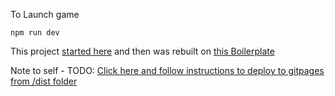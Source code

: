To Launch game

```
npm run dev
```

This project [started here](https://mozdevs.github.io/html5-games-workshop/en/guides/platformer/start-here/)
and then was rebuilt on [this Boilerplate](https://github.com/lean/phaser-es6-webpack)

Note to self - TODO: [Click here and follow instructions to deploy to gitpages from /dist folder](https://gist.github.com/cobyism/4730490)